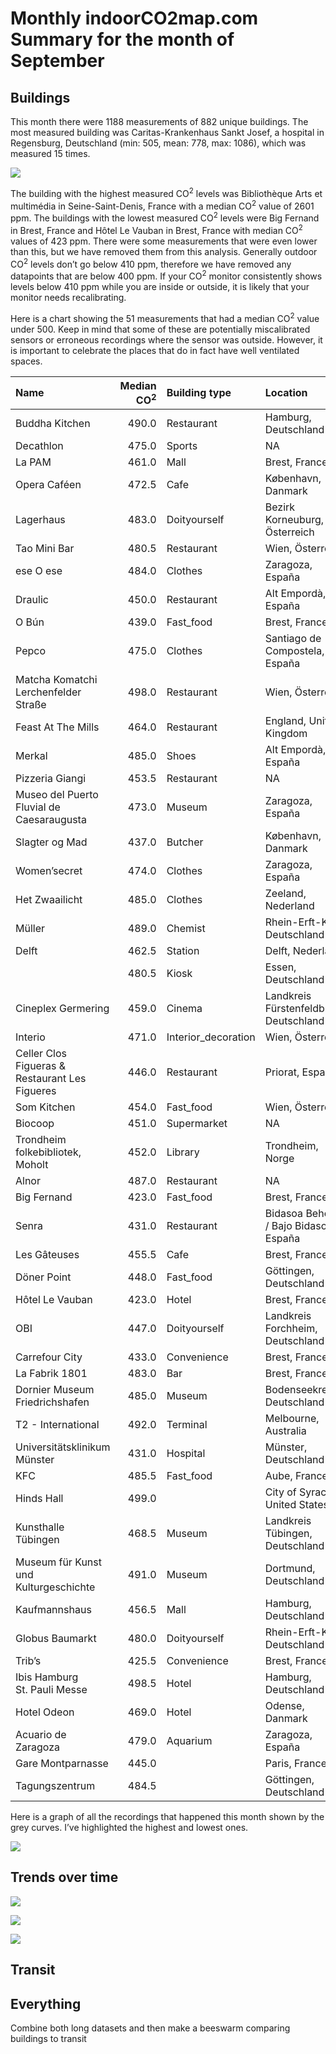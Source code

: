 

# Monthly indoorCO2map.com Summary for the month of September

## Buildings

This month there were 1188 measurements of 882 unique buildings. The
most measured building was Caritas-Krankenhaus Sankt Josef, a hospital
in Regensburg, Deutschland (min: 505, mean: 778, max: 1086), which was
measured 15 times.

![](README_files/figure-commonmark/unnamed-chunk-7-1.png)

The building with the highest measured CO<sup>2</sup> levels was
Bibliothèque Arts et multimédia in Seine-Saint-Denis, France with a
median CO<sup>2</sup> value of 2601 ppm. The buildings with the lowest
measured CO<sup>2</sup> levels were Big Fernand in Brest, France and
Hôtel Le Vauban in Brest, France with median CO<sup>2</sup> values of
423 ppm. There were some measurements that were even lower than this,
but we have removed them from this analysis. Generally outdoor
CO<sup>2</sup> levels don’t go below 410 ppm, therefore we have removed
any datapoints that are below 400 ppm. If your CO<sup>2</sup> monitor
consistently shows levels below 410 ppm while you are inside or outside,
it is likely that your monitor needs recalibrating.

Here is a chart showing the 51 measurements that had a median
CO<sup>2</sup> value under 500. Keep in mind that some of these are
potentially miscalibrated sensors or erroneous recordings where the
sensor was outside. However, it is important to celebrate the places
that do in fact have well ventilated spaces.

| Name                                           | Median CO<sup>2</sup> | Building type       | Location                                |
|:-----------------------------------------------|----------------------:|:--------------------|:----------------------------------------|
| Buddha Kitchen                                 |                 490.0 | Restaurant          | Hamburg, Deutschland                    |
| Decathlon                                      |                 475.0 | Sports              | NA                                      |
| La PAM                                         |                 461.0 | Mall                | Brest, France                           |
| Opera Caféen                                   |                 472.5 | Cafe                | København, Danmark                      |
| Lagerhaus                                      |                 483.0 | Doityourself        | Bezirk Korneuburg, Österreich           |
| Tao Mini Bar                                   |                 480.5 | Restaurant          | Wien, Österreich                        |
| ese O ese                                      |                 484.0 | Clothes             | Zaragoza, España                        |
| Draulic                                        |                 450.0 | Restaurant          | Alt Empordà, España                     |
| O Bún                                          |                 439.0 | Fast_food           | Brest, France                           |
| Pepco                                          |                 475.0 | Clothes             | Santiago de Compostela, España          |
| Matcha Komatchi Lerchenfelder Straße           |                 498.0 | Restaurant          | Wien, Österreich                        |
| Feast At The Mills                             |                 464.0 | Restaurant          | England, United Kingdom                 |
| Merkal                                         |                 485.0 | Shoes               | Alt Empordà, España                     |
| Pizzeria Giangi                                |                 453.5 | Restaurant          | NA                                      |
| Museo del Puerto Fluvial de Caesaraugusta      |                 473.0 | Museum              | Zaragoza, España                        |
| Slagter og Mad                                 |                 437.0 | Butcher             | København, Danmark                      |
| Women’secret                                   |                 474.0 | Clothes             | Zaragoza, España                        |
| Het Zwaailicht                                 |                 485.0 | Clothes             | Zeeland, Nederland                      |
| Müller                                         |                 489.0 | Chemist             | Rhein-Erft-Kreis, Deutschland           |
| Delft                                          |                 462.5 | Station             | Delft, Nederland                        |
|                                                |                 480.5 | Kiosk               | Essen, Deutschland                      |
| Cineplex Germering                             |                 459.0 | Cinema              | Landkreis Fürstenfeldbruck, Deutschland |
| Interio                                        |                 471.0 | Interior_decoration | Wien, Österreich                        |
| Celler Clos Figueras & Restaurant Les Figueres |                 446.0 | Restaurant          | Priorat, España                         |
| Som Kitchen                                    |                 454.0 | Fast_food           | Wien, Österreich                        |
| Biocoop                                        |                 451.0 | Supermarket         | NA                                      |
| Trondheim folkebibliotek, Moholt               |                 452.0 | Library             | Trondheim, Norge                        |
| Alnor                                          |                 487.0 | Restaurant          | NA                                      |
| Big Fernand                                    |                 423.0 | Fast_food           | Brest, France                           |
| Senra                                          |                 431.0 | Restaurant          | Bidasoa Beherea / Bajo Bidasoa, España  |
| Les Gâteuses                                   |                 455.5 | Cafe                | Brest, France                           |
| Döner Point                                    |                 448.0 | Fast_food           | Göttingen, Deutschland                  |
| Hôtel Le Vauban                                |                 423.0 | Hotel               | Brest, France                           |
| OBI                                            |                 447.0 | Doityourself        | Landkreis Forchheim, Deutschland        |
| Carrefour City                                 |                 433.0 | Convenience         | Brest, France                           |
| La Fabrik 1801                                 |                 483.0 | Bar                 | Brest, France                           |
| Dornier Museum Friedrichshafen                 |                 485.0 | Museum              | Bodenseekreis, Deutschland              |
| T2 - International                             |                 492.0 | Terminal            | Melbourne, Australia                    |
| Universitätsklinikum Münster                   |                 431.0 | Hospital            | Münster, Deutschland                    |
| KFC                                            |                 485.5 | Fast_food           | Aube, France                            |
| Hinds Hall                                     |                 499.0 |                     | City of Syracuse, United States         |
| Kunsthalle Tübingen                            |                 468.5 | Museum              | Landkreis Tübingen, Deutschland         |
| Museum für Kunst und Kulturgeschichte          |                 491.0 | Museum              | Dortmund, Deutschland                   |
| Kaufmannshaus                                  |                 456.5 | Mall                | Hamburg, Deutschland                    |
| Globus Baumarkt                                |                 480.0 | Doityourself        | Rhein-Erft-Kreis, Deutschland           |
| Trib’s                                         |                 425.5 | Convenience         | Brest, France                           |
| Ibis Hamburg St. Pauli Messe                   |                 498.5 | Hotel               | Hamburg, Deutschland                    |
| Hotel Odeon                                    |                 469.0 | Hotel               | Odense, Danmark                         |
| Acuario de Zaragoza                            |                 479.0 | Aquarium            | Zaragoza, España                        |
| Gare Montparnasse                              |                 445.0 |                     | Paris, France                           |
| Tagungszentrum                                 |                 484.5 |                     | Göttingen, Deutschland                  |

Here is a graph of all the recordings that happened this month shown by
the grey curves. I’ve highlighted the highest and lowest ones.

![](README_files/figure-commonmark/unnamed-chunk-15-1.png)

## Trends over time

![](README_files/figure-commonmark/unnamed-chunk-17-1.png)

![](README_files/figure-commonmark/unnamed-chunk-18-1.png)

![](README_files/figure-commonmark/unnamed-chunk-19-1.png)

## Transit

## Everything

Combine both long datasets and then make a beeswarm comparing buildings
to transit
